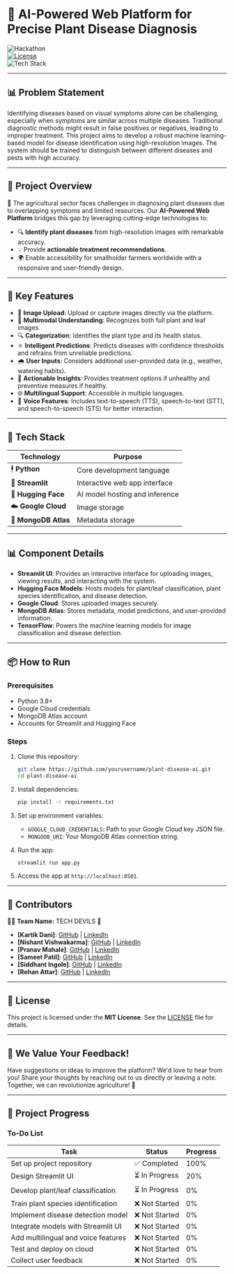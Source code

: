 # 🌿 AI-Powered Web Platform for Precise Plant Disease Diagnosis

![Hackathon](https://img.shields.io/badge/Hackathon-Project-blueviolet?style=for-the-badge)  
[![License](https://img.shields.io/badge/License-MIT-brightgreen?style=for-the-badge)](LICENSE)  
![Tech Stack](https://img.shields.io/badge/Tech%20Stack-Python%20%7C%20Streamlit%20%7C%20Hugging%20Face%20%7C%20MongoDB%20Atlas%20%7C%20Google%20Cloud%20Storage-orange?style=for-the-badge)

---

## 📊 Problem Statement

Identifying diseases based on visual symptoms alone can be challenging, especially when symptoms are similar across multiple diseases. Traditional diagnostic methods might result in false positives or negatives, leading to improper treatment. This project aims to develop a robust machine learning-based model for disease identification using high-resolution images. The system should be trained to distinguish between different diseases and pests with high accuracy.

---

## 🌿 **Project Overview**

🌱 The agricultural sector faces challenges in diagnosing plant diseases due to overlapping symptoms and limited resources. Our **AI-Powered Web Platform** bridges this gap by leveraging cutting-edge technologies to:

- 🔍 **Identify plant diseases** from high-resolution images with remarkable accuracy.
- 💡 Provide **actionable treatment recommendations**.
- 🌍 Enable accessibility for smallholder farmers worldwide with a responsive and user-friendly design.

---

## 🚀 **Key Features**

- 📸 **Image Upload**: Upload or capture images directly via the platform.
- 🌱 **Multimodal Understanding**: Recognizes both full plant and leaf images.
- 🔍 **Categorization**: Identifies the plant type and its health status.
- ⚛️ **Intelligent Predictions**: Predicts diseases with confidence thresholds and refrains from unreliable predictions.
- 🌧️ **User Inputs**: Considers additional user-provided data (e.g., weather, watering habits).
- 📝 **Actionable Insights**: Provides treatment options if unhealthy and preventive measures if healthy.
- 🌐 **Multilingual Support**: Accessible in multiple languages.
- 🎤 **Voice Features**: Includes text-to-speech (TTS), speech-to-text (STT), and speech-to-speech (STS) for better interaction.

---

## 🔧 **Tech Stack**

| **Technology**      | **Purpose**                    |
| ------------------- | ------------------------------ |
| 🕴️ **Python**        | Core development language      |
| 🎨 **Streamlit**     | Interactive web app interface  |
| 🤗 **Hugging Face**  | AI model hosting and inference |
| ☁️ **Google Cloud**  | Image storage                  |
| 🍃 **MongoDB Atlas** | Metadata storage               |

---

## 📊 **Component Details**

- **Streamlit UI**: Provides an interactive interface for uploading images, viewing results, and interacting with the system.
- **Hugging Face Models**: Hosts models for plant/leaf classification, plant species identification, and disease detection.
- **Google Cloud**: Stores uploaded images securely.
- **MongoDB Atlas**: Stores metadata, model predictions, and user-provided information.
- **TensorFlow**: Powers the machine learning models for image classification and disease detection.

---

## 📦 **How to Run**

### Prerequisites

- Python 3.8+
- Google Cloud credentials
- MongoDB Atlas account
- Accounts for Streamlit and Hugging Face

### Steps

1. Clone this repository:

   ```bash
   git clone https://github.com/yourusername/plant-disease-ai.git
   cd plant-disease-ai
   ```

2. Install dependencies:

   ```bash
   pip install -r requirements.txt
   ```

3. Set up environment variables:
   - `GOOGLE_CLOUD_CREDENTIALS`: Path to your Google Cloud key JSON file.
   - `MONGODB_URI`: Your MongoDB Atlas connection string.

4. Run the app:

   ```bash
   streamlit run app.py
   ```

5. Access the app at `http://localhost:8501`.

---

## 💪 **Contributors**

👨‍💻 **Team Name:** TECH DEVILS 👾

- **[Kartik Dani]**: [GitHub](https://github.com/Devilkd23) | [LinkedIn](https://www.linkedin.com/in/kartik-dani-06744b257)
- **[Nishant Vishwakarma]**: [GitHub]() | [LinkedIn]()
- **[Pranav Mahale]**: [GitHub]() | [LinkedIn]()
- **[Sameet Patil]**: [GitHub](https://github.com/sameetpatil5) | [LinkedIn](https://www.linkedin.com/in/sameetpatil5)
- **[Siddhant Ingole]**: [GitHub](https://github.com/siddhantingole45) | [LinkedIn](https://www.linkedin.com/in/siddhant-ingole-70b412260)
- **[Rehan Attar]**: [GitHub]() | [LinkedIn]()

---

## 📃 **License**

This project is licensed under the **MIT License**. See the [LICENSE](LICENSE) file for details.

---

## 🌟 **We Value Your Feedback!**

Have suggestions or ideas to improve the platform? We'd love to hear from you! Share your thoughts by reaching out to us directly or leaving a note. Together, we can revolutionize agriculture! 🌾

---

## 🔢 **Project Progress**

### To-Do List

| Task                                | Status        | Progress |
| ----------------------------------- | ------------- | -------- |
| Set up project repository           | ✅ Completed   | 100%     |
| Design Streamlit UI                 | ⏳ In Progress | 20%      |
| Develop plant/leaf classification   | ⏳ In Progress | 0%       |
| Train plant species identification  | ❌ Not Started | 0%       |
| Implement disease detection model   | ❌ Not Started | 0%       |
| Integrate models with Streamlit UI  | ❌ Not Started | 0%       |
| Add multilingual and voice features | ❌ Not Started | 0%       |
| Test and deploy on cloud            | ❌ Not Started | 0%       |
| Collect user feedback               | ❌ Not Started | 0%       |

